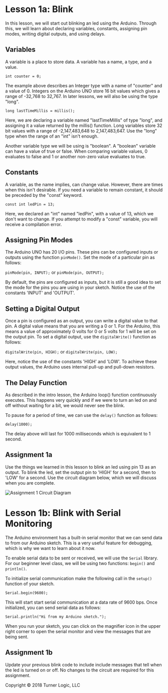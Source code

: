 # Lesson 1a: Blink

In this lesson, we will start out blinking an led using the Arduino. Through this, we will learn about declaring variables, constants, assigning pin modes, writing digital outputs, and using delays.

## Variables

A variable is a place to store data. A variable has a name, a type, and a value.

```int counter = 0;```

The example above describes an Integer type with a name of "counter" and a value of 0. Integers on the Arduino UNO store 16 bit values which gives a range of -32,768 to 32,767. In later lessons, we will also be using the type "long".

```long lastTimeMillis = millis();```

Here, we are declaring a variable named "lastTimeMillis" of type "long", and assigning it a value returned by the millis() function. Long variables store 32 bit values with a range of -2,147,483,648 to 2,147,483,647. Use the "long" type when the range of an "int" isn't enough.

Another variable type we will be using is "boolean". A "boolean" variable can have a value of true or false. When comparing variable values, 0 evaluates to false and 1 or another non-zero value evaluates to true.

## Constants

A variable, as the name implies, can change value. However, there are times when this isn't desirable. If you need a variable to remain constant, it should be preceded by the "const" keyword.

```const int ledPin = 13;```

Here, we declared an "int" named "ledPin", with a value of 13, which we don't want to change. If you attempt to modify a "const" variable, you will receive a compilation error.

## Assigning Pin Modes

The Arduino UNO has 20 I/O pins. These pins can be configured inputs or outputs using the function ```pinMode()```. Set the mode of a particular pin as follows:

```pinMode(pin, INPUT);``` or ```pinMode(pin, OUTPUT);```

By default, the pins are configured as inputs, but it is still a good idea to set the mode for the pins you are using in your sketch. Notice the use of the constants 'INPUT' and 'OUTPUT'.

## Setting a Digital Output

Once a pin is configured as an output, you can write a digital value to that pin. A digital value means that you are writing a 0 or 1. For the Arduino, this means a value of approximately 0 volts for 0 or 5 volts for 1 will be set on the output pin. To set a digital output, use the ```digitalWrite()``` function as follows:

```digitalWrite(pin, HIGH);``` or ```digitalWrite(pin, LOW);```

Here, notice the use of the constants 'HIGH' and 'LOW'. To achieve these output values, the Arduino uses internal pull-up and pull-down resistors.

## The Delay Function

As described in the intro lesson, the Arduino loop() function continuously executes. This happens very quickly and if we were to turn an led on and off without waiting for a bit, we would never see the blink.

To pause for a period of time, we can use the ```delay()``` function as follows:

```
delay(1000);
```

The delay above will last for 1000 milliseconds which is equivalent to 1 second.

## Assignment 1a

Use the things we learned in this lesson to blink an led using pin 13 as an output. To blink the led, set the output pin to 'HIGH' for a second, then to 'LOW' for a second. Use the circuit diagram below, which we will discuss when you are complete.

![Assignment 1 Circuit Diagram](1_blink_bb.png)


# Lesson 1b: Blink with Serial Monitoring

The Arduino environment has a built-in serial monitor that we can send data to from our Arduino sketch. This is a very useful feature for debugging, which is why we want to learn about it now.

To enable serial data to be sent or received, we will use the ```Serial``` library. For our beginner level class, we will be using two functions: ```begin()``` and ```println()```.

To initialize serial communication make the following call in the ```setup()``` function of your sketch.

```
Serial.begin(9600);
```

This will start start serial communication at a data rate of 9600 bps. Once initialized, you can send serial data as follows:

```
Serial.println("Hi from my Arduino sketch.");
```

When you run your sketch, you can click on the magnifier icon in the upper right corner to open the serial monitor and view the messages that are being sent.

## Assignment 1b

Update your previous blink code to include include messages that tell when the led is turned on or off. No changes to the circuit are required for this assignment.


Copyright © 2018 Turner Logic, LLC
